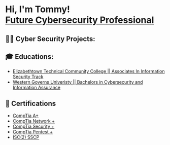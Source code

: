 <h1>Hi, I'm Tommy! <br/><a href="https://github.com/ThatguyTommy"></a> <a href="https://www.linkedin.com/in/Tommy-Goodman/"> Future Cybersecurity Professional</a></h1>


<h2>👨‍💻 Cyber Security Projects:</h2>





<h2>🎓 Educations:</h2>

- [Elizabethtown Technical Community College || Associates In Information Security Track](https://elizabethtown.kctcs.edu/education-training/programs/computer-information-technology/degree-information-security-track.aspx)
- [Western Governs Univeristy || Bachelors in Cybersecurity and Information Assurance ](https://www.wgu.edu/online-it-degrees/cybersecurity-information-assurance-bachelors-program.html)




<h2>📜 Certifications</h2>

- [CompTia A+](https://www.comptia.org/landing/aplus/index.html?utm_compid=cpc-google-paid_search_certs-A%2B-text_ad-na-a%2B-B2C&utm_compid=cpc-google-paid_search_certs-a%2B-a%2B-2021_04_01-a%2B-B2C)
- [CompTia Network +](https://www.comptia.org/landing/networkplusbootcamp/index.html?utm_compid=cpc-google-paid_search_lot-Network%2B-text_ad-na-network%2B-B2C)
- [CompTia Security +](https://www.comptia.org/landing/certificationsecurityplus-v1/index.html?utm_compid=cpc-google-paid_search_certs-Security%2B-text_ad-na-security%2B-B2C)
- [CompTia Pentest +](https://www.comptia.org/landing/pentestplus/index.html?utm_compid=cpc-google-paid_search_certs-Pentest%2B-text_ad-na-pentest%2B-B2C)
- [ISC(2) SSCP](https://www.isc2.org/Certifications/SSCP)
